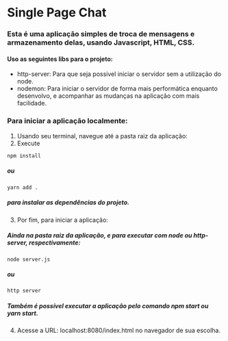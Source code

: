 # Single Page Chat

### Esta é uma aplicação simples de troca de mensagens e armazenamento delas, usando Javascript, HTML, CSS.
#### Uso as seguintes libs para o projeto:
  - http-server: Para que seja possivel iniciar o servidor sem a utilização do node.
  - nodemon: Para iniciar o servidor de forma mais performática enquanto desenvolvo, e acompanhar as mudanças na aplicação com mais facilidade.

### Para iniciar a aplicação localmente:
1. Usando seu terminal, navegue até a pasta raiz da aplicação:
2. Execute
```
npm install
```
##### ou
```
yarn add .
```
##### para instalar as dependências do projeto.

3. Por fim, para iniciar a aplicação:
##### Ainda na pasta raiz da aplicação, e para executar com node ou http-server, respectivamente:
```
node server.js
```
##### ou
```
http server
```
##### Também é possível executar a aplicação pelo comando npm start ou yarn start.

4. Acesse a URL: localhost:8080/index.html no navegador de sua escolha.